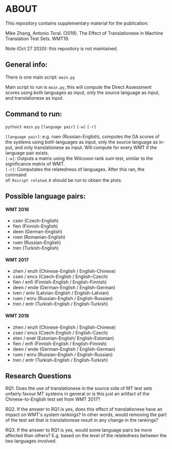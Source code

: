 # ABOUT

This repository contains supplementary material for the publication:

Mike Zhang, Antonio Toral. (2019). The Effect of Translationese in Machine Translation Test Sets. WMT19.

Note (Oct 27 2020): this repository is not maintained.

## General info:

There is one main script: `main.py`

Main script to run is `main.py`, this will compute the Direct Assessment  
scores using both languages as input, only the source language as input,  
and translationese as input.

## Command to run:

`python3 main.py` `[language pair]` `[-w]` `[-r]`

`[language pair]`: e.g. ruen (Russian-English), computes the DA scores of  
the systems using both languages as input, only the source language as in-  
put, and only translationese as input. Will compute for every WMT if the  
language pair exists.  
`[-w]`: Outputs a matrix using the Wilcoxon rank sum test, similar to the 
significance matrix of WMT.  
`[-r]`: Computates the relatedness of languages. After this ran, the command  
of: `Rscript related.R` should be run to obtain the plots.

## Possible language pairs:

#### WMT 2016

 * csen                    (Czech-English)
 * fien                    (Finnish-English)
 * deen                    (German-English)
 * roen                    (Romanian-English)
 * ruen                    (Russian-English)
 * tren                    (Turkish-English)

#### WMT 2017

 * zhen / enzh             (Chinese-English / English-Chinese)
 * csen / encs             (Czech-English   / English-Czech)
 * fien / enfi             (Finnish-English / English-Finnish)
 * deen / ende             (German-English  / English-German)
 * lven / enlv             (Latvian-English / English-Latvian)
 * ruen / enru             (Russian-English / English-Russian)
 * tren / entr             (Turkish-English / English-Turkish)

#### WMT 2018

 * zhen / enzh             (Chinese-English / English-Chinese)
 * csen / encs             (Czech-English   / English-Czech)
 * eten / enet             (Estonian-English/ English-Estonian)
 * fien / enfi             (Finnish-English / English-Finnish)
 * deen / ende             (German-English  / English-German)
 * ruen / enru             (Russian-English / English-Russian)
 * tren / entr             (Turkish-English / English-Turkish)

## Research Questions

RQ1. Does the use of translationese in the source side of MT test sets unfairly favour MT systems in general or is this just an artifact of the Chinese-to-English test set from WMT 2017?

RQ2. If the answer to RQ1 is yes, does this effect of translationese have an impact on WMT's system rankings? In other words, would removing the part of the test set that is translationese result in any change in the rankings?

RQ3. If the answer to RQ1 is yes, would some language pairs be more affected than others? E.g. based on the level of the relatedness between the two languages involved.
